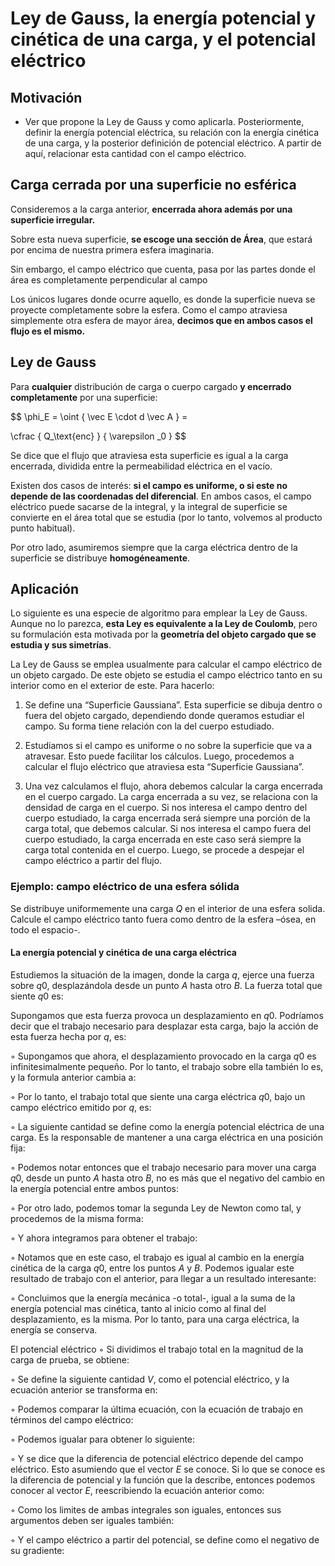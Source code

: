 # Ley de Gauss, la energía potencial y cinética de una carga, y el potencial eléctrico

## Motivación

- Ver que propone la Ley de Gauss y como aplicarla. Posteriormente, definir la
  energía potencial eléctrica, su relación con la energía cinética de una carga,
  y la posterior definición de potencial eléctrico. A partir de aquí, relacionar
  esta cantidad con el campo eléctrico.

## Carga cerrada por una superficie no esférica

Consideremos a la carga anterior, **encerrada ahora además por una superficie
irregular.**

Sobre esta nueva superficie, **se escoge una sección de Área**, que estará por
encima de nuestra primera esfera imaginaria.

Sin embargo, el campo eléctrico que cuenta, pasa por las partes donde el área es
completamente perpendicular al campo

Los únicos lugares donde ocurre aquello, es donde la superficie nueva se
proyecte completamente sobre la esfera. Como el campo atraviesa simplemente otra
esfera de mayor área, **decimos que en ambos casos el flujo es el mismo.**

## Ley de Gauss

Para **cualquier** distribución de carga o cuerpo cargado **y encerrado
completamente** por una superficie:

$$
\phi_E = \oint {
    \vec E
    \cdot
    d \vec A
} =

\cfrac {
    Q_\text{enc}
} {
    \varepsilon _0
}
$$

Se dice que el flujo que atraviesa esta superficie es igual a la carga
encerrada, dividida entre la permeabilidad eléctrica en el vacío.

Existen dos casos de interés: **si el campo es uniforme, o si este no depende de
las coordenadas del diferencial**. En ambos casos, el campo eléctrico puede
sacarse de la integral, y la integral de superficie se convierte en el área
total que se estudia (por lo tanto, volvemos al producto punto habitual).

Por otro lado, asumiremos siempre que la carga eléctrica dentro de la superficie
se distribuye **homogéneamente**.

## Aplicación

Lo siguiente es una especie de algoritmo para emplear la Ley de Gauss. Aunque no
lo parezca, **esta Ley es equivalente a la Ley de Coulomb**, pero su formulación
esta motivada por la **geometría del objeto cargado que se estudia y sus
simetrías**.

La Ley de Gauss se emplea usualmente para calcular el campo eléctrico de un
objeto cargado. De este objeto se estudia el campo eléctrico tanto en su
interior como en el exterior de este. Para hacerlo:

1. Se define una “Superficie Gaussiana”. Esta superficie se dibuja dentro o
fuera del objeto cargado, dependiendo donde queramos estudiar el campo. Su
forma tiene relación con la del cuerpo estudiado.

2. Estudiamos si el campo es uniforme o no sobre la superficie que va a
atravesar. Esto puede facilitar los cálculos. Luego, procedemos a calcular el
flujo eléctrico que atraviesa esta “Superficie Gaussiana”.

3. Una vez calculamos el flujo, ahora debemos calcular la carga encerrada en el
cuerpo cargado. La carga encerrada a su vez, se relaciona con la densidad de
carga en el cuerpo. Si nos interesa el campo dentro del cuerpo estudiado, la
carga encerrada será siempre una porción de la carga total, que debemos
calcular. Si nos interesa el campo fuera del cuerpo estudiado, la carga
encerrada en este caso será siempre la carga total contenida en el cuerpo.
Luego, se procede a despejar el campo eléctrico a partir del flujo.

### Ejemplo: campo eléctrico de una esfera sólida

Se distribuye uniformemente una carga $Q$ en el interior de una esfera solida.
Calcule el campo eléctrico tanto fuera como dentro de la esfera –ósea, en todo
el espacio-.

#### La energía potencial y cinética de una carga eléctrica

Estudiemos la situación de la imagen, donde la carga $q$, ejerce una fuerza
sobre $q0$, desplazándola desde un punto $A$ hasta otro $B$. La fuerza total que
siente $q0$ es:

Supongamos que esta fuerza provoca un desplazamiento en $q0$. Podríamos decir
que el trabajo necesario para desplazar esta carga, bajo la acción de esta
fuerza hecha por $q$, es:

◦ Supongamos que ahora, el desplazamiento provocado en la carga $q0$ es
infinitesimalmente pequeño. Por lo tanto, el trabajo sobre ella también lo es, y
la formula anterior cambia a:

◦ Por lo tanto, el trabajo total que siente una carga eléctrica $q0$, bajo un
campo eléctrico emitido por $q$, es:

◦ La siguiente cantidad se define como la energía potencial eléctrica de una
carga. Es la responsable de mantener a una carga eléctrica en una posición fija:

◦ Podemos notar entonces que el trabajo necesario para mover una carga $q0$,
desde un punto $A$ hasta otro $B$, no es más que el negativo del cambio en la
energía potencial entre ambos puntos:

◦ Por otro lado, podemos tomar la segunda Ley de Newton como tal, y procedemos
de la misma forma:

◦ Y ahora integramos para obtener el trabajo:

◦ Notamos que en este caso, el trabajo es igual al cambio en la energía cinética
de la carga $q0$, entre los puntos $A$ y $B$. Podemos igualar este resultado de
trabajo con el anterior, para llegar a un resultado interesante:

◦ Concluimos que la energía mecánica -o total-, igual a la suma de la energía
potencial mas cinética, tanto al inicio como al final del desplazamiento, es la
misma. Por lo tanto, para una carga eléctrica, la energía se conserva.

El potencial eléctrico ◦ Si dividimos el trabajo total en la magnitud de la
carga de prueba, se obtiene:

◦ Se define la siguiente cantidad $V$, como el potencial eléctrico, y la
ecuación anterior se transforma en:

◦ Podemos comparar la última ecuación, con la ecuación de trabajo en términos
del campo eléctrico:

◦ Podemos igualar para obtener lo siguiente:

◦ Y se dice que la diferencia de potencial eléctrico depende del campo
eléctrico. Esto asumiendo que el vector $E$ se conoce. Si lo que se conoce es la
diferencia de potencial y la función que la describe, entonces podemos conocer
al vector $E$, reescribiendo la ecuación anterior como:

◦ Como los limites de ambas integrales son iguales, entonces sus argumentos
deben ser iguales también:

◦ Y el campo eléctrico a partir del potencial, se define como el negativo de su
gradiente:
